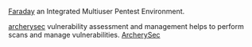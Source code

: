 
[Faraday](https://www.faradaysec.com/)
an Integrated Multiuser Pentest Environment.

[archerysec](https://github.com/archerysec/archerysec)
vulnerability assessment and management helps to perform scans and manage vulnerabilities.
[ArcherySec](https://www.archerysec.com/)
